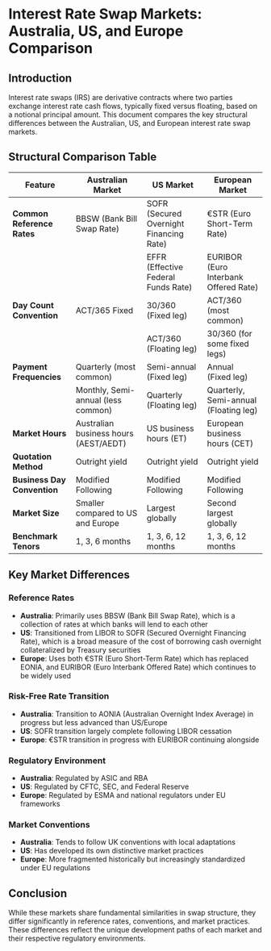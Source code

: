 # Interest Rate Swap Markets: Australia, US, and Europe Comparison

## Introduction
Interest rate swaps (IRS) are derivative contracts where two parties exchange interest rate cash flows, typically fixed versus floating, based on a notional principal amount. This document compares the key structural differences between the Australian, US, and European interest rate swap markets.

## Structural Comparison Table

| Feature | Australian Market | US Market | European Market |
|---------|------------------|-----------|-----------------|
| **Common Reference Rates** | BBSW (Bank Bill Swap Rate) | SOFR (Secured Overnight Financing Rate) | €STR (Euro Short-Term Rate) |
| | | EFFR (Effective Federal Funds Rate) | EURIBOR (Euro Interbank Offered Rate) |
| **Day Count Convention** | ACT/365 Fixed | 30/360 (Fixed leg) | ACT/360 (most common) |
| | | ACT/360 (Floating leg) | 30/360 (for some fixed legs) |
| **Payment Frequencies** | Quarterly (most common) | Semi-annual (Fixed leg) | Annual (Fixed leg) |
| | Monthly, Semi-annual (less common) | Quarterly (Floating leg) | Quarterly, Semi-annual (Floating leg) |
| **Market Hours** | Australian business hours (AEST/AEDT) | US business hours (ET) | European business hours (CET) |
| **Quotation Method** | Outright yield | Outright yield | Outright yield |
| **Business Day Convention** | Modified Following | Modified Following | Modified Following |
| **Market Size** | Smaller compared to US and Europe | Largest globally | Second largest globally |
| **Benchmark Tenors** | 1, 3, 6 months | 1, 3, 6, 12 months | 1, 3, 6, 12 months |

## Key Market Differences

### Reference Rates
- **Australia**: Primarily uses BBSW (Bank Bill Swap Rate), which is a collection of rates at which banks will lend to each other
- **US**: Transitioned from LIBOR to SOFR (Secured Overnight Financing Rate), which is a broad measure of the cost of borrowing cash overnight collateralized by Treasury securities
- **Europe**: Uses both €STR (Euro Short-Term Rate) which has replaced EONIA, and EURIBOR (Euro Interbank Offered Rate) which continues to be widely used

### Risk-Free Rate Transition
- **Australia**: Transition to AONIA (Australian Overnight Index Average) in progress but less advanced than US/Europe
- **US**: SOFR transition largely complete following LIBOR cessation
- **Europe**: €STR transition in progress with EURIBOR continuing alongside

### Regulatory Environment
- **Australia**: Regulated by ASIC and RBA
- **US**: Regulated by CFTC, SEC, and Federal Reserve
- **Europe**: Regulated by ESMA and national regulators under EU frameworks

### Market Conventions
- **Australia**: Tends to follow UK conventions with local adaptations
- **US**: Has developed its own distinctive market practices
- **Europe**: More fragmented historically but increasingly standardized under EU regulations

## Conclusion
While these markets share fundamental similarities in swap structure, they differ significantly in reference rates, conventions, and market practices. These differences reflect the unique development paths of each market and their respective regulatory environments.